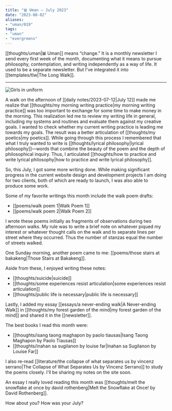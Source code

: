 ```yaml
---
title: "𝌡 Uman — July 2023"
date: "2023-08-02"
aliases:
- "uman/019"
tags:
- "uman"
- "evergreens"
---
```


[[thoughts/uman|𝌡 Uman]] means “change.” It is a monthly newsletter I send every first week of the month, documenting what it means to pursue philosophy, contemplation, and writing independently as a way of life. It used to be a separate newsletter. But I've integrated it into [[templates/tlw|The Long Walk]].

---

![Girls in uniform](essays/images/girls-in-uniform.jpg)

A walk on the afternoon of [[daily notes/2023-07-12|July 12]] made me realize that [[thoughts/my morning writing practice|my morning writing practice]] was too important to exchange for some time to make money in the morning. This realization led me to review my writing life in general, including my systems and routines and evaluate them against my creative goals. I wanted to check whether my current writing practice is leading me towards my goals. The result was a better articulation of [[thoughts/my poetics|my poetics]]. While going through this process I remembered that what I truly wanted to write is [[thoughts/lyrical philosophy|lyrical philosophy]]—words that combine the beauty of the poem and the depth of philosophical inquiry. Thus, I articulated [[thoughts/how to practice and write lyrical philosophy|how to practice and write lyrical philosophy]].

So, this July, I got some more writing done. While making significant progress in the current website design and development projects I am doing for two clients, both of which are ready to launch, I was also able to produce some work.

Some of my favorite writings this month include the walk poem drafts:
- [[poems/walk poem 1|Walk Poem 1]]
- [[poems/walk poem 2|Walk Poem 2]]

I wrote these poems initially as fragments of observations during two afternoon walks. My rule was to write a brief note on whatever piqued my interest or whatever thought calls on the walk and to separate lines per street where they occurred. Thus the number of stanzas equal the number of streets walked.

One Sunday morning, another poem came to me: [[poems/those stairs at bakakeng|Those Stairs at Bakakeng]].

Aside from these, I enjoyed writing these notes:
- [[thoughts/suicide|suicide]]
- [[thoughts/some experiences resist articulation|some experiences resist articulation]]
- [[thoughts/public life is necessary|public life is necessary]]

Lastly, I added my essay [[essays/a never-ending walk|A Never-ending Walk]] in [[thoughts/my forest garden of the mind|my forest garden of the mind]] and shared it in the [[newsletter]].

The best books I read this month were:
- [[thoughts/isang taong maghapon by paolo tiausas|Isang Taong Maghapon by Paolo Tiausas]]
- [[thoughts/inahan sa sugilanon by louise far|Inahan sa Sugilanon by Louise Far]]

I also re-read [[literature/the collapse of what separates us by vincenz serrano|The Collapse of What Separates Us by Vincenz Serrano]] to study the poems closely. I'll be sharing my notes on the site soon.

An essay I really loved reading this month was [[thoughts/melt the snowflake at once by david rothenberg|Melt the Snowflake at Once! by David Rothenberg]].

How about you? How was your July?